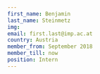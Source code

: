 ```yaml
---
first_name: Benjamin
last_name: Steinmetz
img: 
email: first.last@imp.ac.at
country: Austria
member_from: September 2018
member_till: now
position: Intern
---
```

